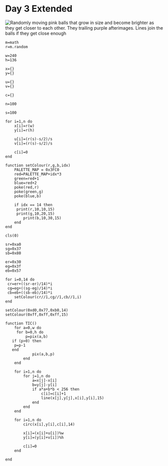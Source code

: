 # Day 3 Extended
![Randomly moving pink balls that grow in size and become brighter as they get closer to each other. They trailing purple afterimages. Lines join the balls if they get close enough](./day03extended.gif)

```
m=math
r=m.random

w=240
h=136

x={}
y={}

u={}
v={}

c={}

n=100 

s=100

for i=1,n do 
	x[i]=r(w)
	y[i]=r(h)
	
	u[i]=(r(s)-s/2)/s 
	v[i]=(r(s)-s/2)/s 
	
	c[i]=0 
end 

function setColour(r,g,b,idx)
	PALETTE_MAP = 0x3FC0
	red=PALETTE_MAP+idx*3
	green=red+1
	blue=red+2
	poke(red,r)
	poke(green,g)
	poke(blue,b)
	
	if idx == 14 then
	 print(r,10,10,15)
	 print(g,10,20,15)
		print(b,10,30,15)
	end
end

cls(0)

sr=0xa0
sg=0x37
sb=0x80

er=0x30
eg=0x3f
eb=0x57

for i=0,14 do
 cr=er+((sr-er)/14)*i
 cg=eg+((sg-eg)/14)*i
 cb=eb+((sb-eb)/14)*i
	setColour(cr//1,cg//1,cb//1,i)
end

setColour(0xd0,0x77,0xb0,14)
setColour(0xff,0xff,0xff,15)

function TIC()
	for a=0,w do
	 for b=0,h do
		 p=pix(a,b)
   if (p>0) then
    p=p-1
   end
			pix(a,b,p)
		end
	end
	
	for i=1,n do 
		for j=1,n do 
			a=x[j]-x[i]
			b=y[j]-y[i]
			if a*a+b*b < 256 then 
				c[i]=c[i]+1
				line(x[j],y[j],x[i],y[i],15)
			end
		end
	end	
	
	for i=1,n do 
		circ(x[i],y[i],c[i],14)
		
		x[i]=(x[i]+u[i])%w
		y[i]=(y[i]+v[i])%h 
		
		c[i]=0 
	end

end
```
